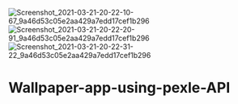 ![Screenshot_2021-03-21-20-22-10-67_9a46d53c05e2aa429a7edd17cef1b296](https://user-images.githubusercontent.com/61101968/111908953-4d782380-8a83-11eb-809f-9f7e3d0755b7.png)
![Screenshot_2021-03-21-20-22-20-91_9a46d53c05e2aa429a7edd17cef1b296](https://user-images.githubusercontent.com/61101968/111908954-4fda7d80-8a83-11eb-83a4-0e5465511ea4.png)
![Screenshot_2021-03-21-20-22-31-22_9a46d53c05e2aa429a7edd17cef1b296](https://user-images.githubusercontent.com/61101968/111908956-51a44100-8a83-11eb-8117-684670b25d7b.png)
# Wallpaper-app-using-pexle-API
